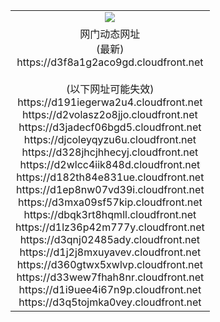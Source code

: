 ﻿<table>
  <tr></tr>
  <tr><td colspan=2 align=center><img src="https://d3f8a1g2aco9gd.cloudfront.net/Up/oGate.jpg" /></td></tr>
  <tr><td colspan=2 align=center>网门动态网址<br/>(最新)
<br>https://d3f8a1g2aco9gd.cloudfront.net
<br/><br/>(以下网址可能失效)
<br>https://d191iegerwa2u4.cloudfront.net
<br>https://d2volasz2o8jjo.cloudfront.net
<br>https://d3jadecf06bgd5.cloudfront.net
<br>https://djcoleyqyzu6u.cloudfront.net
<br>https://d328jhcjhhecyj.cloudfront.net
<br>https://d2wlcc4iik848d.cloudfront.net
<br>https://d182th84e831ue.cloudfront.net
<br>https://d1ep8nw07vd39i.cloudfront.net
<br>https://d3mxa09sf57kip.cloudfront.net
<br>https://dbqk3rt8hqmll.cloudfront.net
<br>https://d1lz36p42m777y.cloudfront.net
<br>https://d3qnj02485ady.cloudfront.net
<br>https://d1j2j8mxuyavev.cloudfront.net
<br>https://d360gtwx5xwlvp.cloudfront.net
<br>https://d33wew7fhah8nr.cloudfront.net
<br>https://d1i9uee4i67n9p.cloudfront.net
<br>https://d3q5tojmka0vey.cloudfront.net
    </td>
  </tr>
</table>
